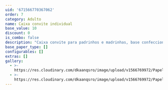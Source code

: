 ```yaml
---
uid: '671566770367062'
order: 7
category: Adulto
name: Caixa convite individual
base_value: 10
discount: 0
is_combo: false
description: "Caixa convite para padrinhos e madrinhas, base confeccionada em papel kraft 240g e tampa em papel offset 180g (tamanho 10cm x 10cm x 5cm). Tampa personalizada com laço e tag com nome dos padrinhos. Acompanha tarjeta interna.\r\n\n\\*Caixa vazia."
base_paper_type: []
configurables: []
extras: []
gallery:
  - >-
    https://res.cloudinary.com/dkaanqsro/image/upload/v1566769972/Papelaria%20adulto/Caixa_convite_padrinhos_e_madrinhas_-_individual_1_nq3kwd.jpg
  - >-
    https://res.cloudinary.com/dkaanqsro/image/upload/v1566769972/Papelaria%20adulto/Caixa_convite_padrinhos_e_madrinhas_-_individual_2_qhz2ik.jpg
---
```



